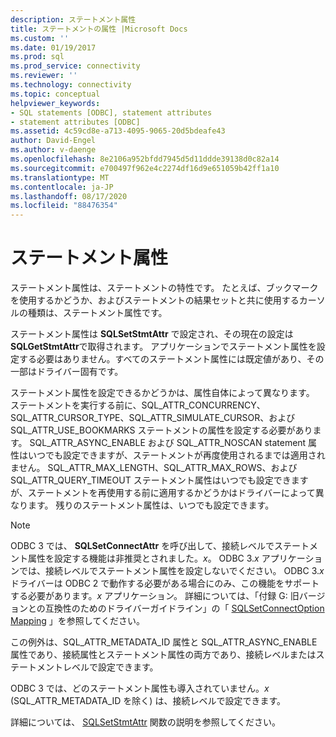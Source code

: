 ```yaml
---
description: ステートメント属性
title: ステートメントの属性 |Microsoft Docs
ms.custom: ''
ms.date: 01/19/2017
ms.prod: sql
ms.prod_service: connectivity
ms.reviewer: ''
ms.technology: connectivity
ms.topic: conceptual
helpviewer_keywords:
- SQL statements [ODBC], statement attributes
- statement attributes [ODBC]
ms.assetid: 4c59cd8e-a713-4095-9065-20d5bdeafe43
author: David-Engel
ms.author: v-daenge
ms.openlocfilehash: 8e2106a952bfdd7945d5d11ddde39138d0c82a14
ms.sourcegitcommit: e700497f962e4c2274df16d9e651059b42ff1a10
ms.translationtype: MT
ms.contentlocale: ja-JP
ms.lasthandoff: 08/17/2020
ms.locfileid: "88476354"
---
```

# <a name="statement-attributes"></a>ステートメント属性
ステートメント属性は、ステートメントの特性です。 たとえば、ブックマークを使用するかどうか、およびステートメントの結果セットと共に使用するカーソルの種類は、ステートメント属性です。  
  
 ステートメント属性は **SQLSetStmtAttr** で設定され、その現在の設定は **SQLGetStmtAttr**で取得されます。 アプリケーションでステートメント属性を設定する必要はありません。すべてのステートメント属性には既定値があり、その一部はドライバー固有です。  
  
 ステートメント属性を設定できるかどうかは、属性自体によって異なります。 ステートメントを実行する前に、SQL_ATTR_CONCURRENCY、SQL_ATTR_CURSOR_TYPE、SQL_ATTR_SIMULATE_CURSOR、および SQL_ATTR_USE_BOOKMARKS ステートメントの属性を設定する必要があります。 SQL_ATTR_ASYNC_ENABLE および SQL_ATTR_NOSCAN statement 属性はいつでも設定できますが、ステートメントが再度使用されるまでは適用されません。 SQL_ATTR_MAX_LENGTH、SQL_ATTR_MAX_ROWS、および SQL_ATTR_QUERY_TIMEOUT ステートメント属性はいつでも設定できますが、ステートメントを再使用する前に適用するかどうかはドライバーによって異なります。 残りのステートメント属性は、いつでも設定できます。  
  
> [!NOTE]  
>  ODBC 3 では、 **SQLSetConnectAttr** を呼び出して、接続レベルでステートメント属性を設定する機能は非推奨とされました。*x*。 ODBC 3.*x* アプリケーションでは、接続レベルでステートメント属性を設定しないでください。 ODBC 3.*x* ドライバーは ODBC 2 で動作する必要がある場合にのみ、この機能をサポートする必要があります。*x* アプリケーション。 詳細については、「付録 G: 旧バージョンとの互換性のためのドライバーガイドライン」の「 [SQLSetConnectOption Mapping](../../../odbc/reference/appendixes/sqlsetconnectoption-mapping.md) 」を参照してください。  
>   
>  この例外は、SQL_ATTR_METADATA_ID 属性と SQL_ATTR_ASYNC_ENABLE 属性であり、接続属性とステートメント属性の両方であり、接続レベルまたはステートメントレベルで設定できます。  
>   
>  ODBC 3 では、どのステートメント属性も導入されていません。*x* (SQL_ATTR_METADATA_ID を除く) は、接続レベルで設定できます。  
  
 詳細については、 [SQLSetStmtAttr](../../../odbc/reference/syntax/sqlsetstmtattr-function.md) 関数の説明を参照してください。
